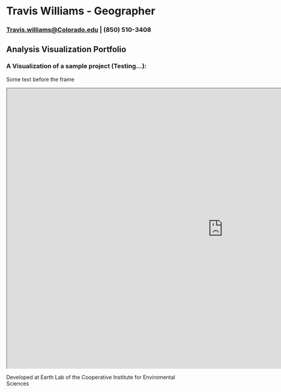 # Travis Williams - Geographer
### Travis.williams@Colorado.edu | (850) 510-3408
## Analysis Visualization Portfolio
### A Visualization of a sample project (Testing...): 

<style>
#wrap { width: 1150px; height: 750px; padding: 0; overflow: hidden; }
#frame { width: 1000px; height: 700px; border: 1px solid black; }
#frame { zoom: 0.50; -moz-transform: scale(0.50); -moz-transform-origin: 0 0; }
</style>

<p>Some text before the frame</p>
<div id="wrap">
<iframe src="https://www.prfusdm.com" align="left" scrolling="yes" height="750" width="1150"></iframe>
</div>
<p>Developed at Earth Lab of the Cooperative Institute for Enviromental Sciences</p>
</body>


